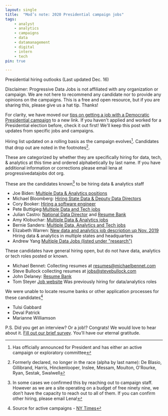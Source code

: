 ```yaml
---
layout: single
title:  "Mod’s note: 2020 Presidential campaign jobs"
tags: 
    - analyst
    - analytics
    - campaigns
    - data
    - datamanagement
    - digital
    - intern
    - tech
pin: true

---
```

Presidential hiring outlooks (Last updated Dec. 16) 

Disclaimer: Progressive Data Jobs is not affiliated with any organization or campaign. We are not here to recommend any candidate nor to provide any opinions on the campaigns. This is a free and open resource, but if you are sharing this, please give us a hat tip. Thanks!


For clarity, we have moved our [tips on getting a job with a Democratic Presidential campaign](https://www.progressivedatajobs.org/2019/07/15/gettingajobpres2020/) to a new link. If you haven't applied and worked for a Presidential election before, check it out first! We'll keep this post with updates from specific jobs and campaigns. 


Hiring list updated on a rolling basis as the campaign evolves[^1]. Candidates that drop out are noted in the footnotes[^4]. 


These are categorized by whether they are specifically hiring for data, tech, & analytics at this time and ordered alphabetically by last name. If you have additional information or corrections please email lena at progressivedatajobs dot org.


These are the candidates known[^2] to be hiring data & analytics staff 

* Joe Biden: [Multiple Data & Analytics positions](https://jobs.lever.co/joebiden)
* Michael Bloomberg: [Hiring State Data & Deputy Data Directors](https://boards.greenhouse.io/mikebloomberg2020)
* Cory Booker: [Hiring a software engineer](https://corybooker.com/Jobs/) 
* Pete Buttigieg:[Multiple Data and Tech jobs](https://jobs.lever.co/peteforamerica)
* Julian Castro: [National Data Director](https://recruiting.paylocity.com/Recruiting/Jobs/Details/153867) and [Resume Bank](https://action.julianforthefuture.com/page/s/join-team-julian)
* Amy Klobuchar: [Multiple Data & Analytics jobs]( https://amyklobuchar.com/jobs/) 
* Bernie Sanders: [Multiple Data, Analytics and Tech jobs](https://boards.greenhouse.io/bernie2020)
* Elizabeth Warren: [New data and analytics job description up Nov. 2019](https://boards.greenhouse.io/elizabethwarren?t=58ea02352) Hiring data & analytics in multiple states and headquarters 
* Andrew Yang  [Multiple Data Jobs (listed under "research")](https://jobs.lever.co/yang2020)


These candidates have general hiring open, but do not have data, analytics or tech roles posted or known. 

* Michael Bennet: Collecting resumes at resumes@michaelbennet.com
* Steve Bullock collecting resumes at jobs@stevebullock.com
* John Delaney: [Resume Bank](https://www.johndelaney.com/jobs/) 
* Tom Steyer [Job website](https://www.tomsteyer.com/careers/) Was previously hiring for data/analytics roles


We were unable to locate resume banks or other application processes for these candidates[^3]

* Tulsi Gabbard
* Deval Patrick
* Marianne Williamson


P.S. Did you get an interview? Or a job!? Congrats! We would love to hear about it. [Fill out our brief survey](https://docs.google.com/forms/d/e/1FAIpQLSdHzjmG1CiAPcHb_UPOHkewAP0wqG765bR5yOdhxabgKkSRhQ/viewform?usp=sf_link). You’ll have our eternal gratitude.


[^1]: Has officially announced for President and has either an active campaign or exploratory committee


[^2]: In some cases we confirmed this by reaching out to campaign staff. However as we are a site operating on a budget of free ninety nine, we don’t have the capacity to reach out to all of them. If you can confirm other hiring, please email Lena!

[^3]: Source for active campaigns - [NY Times](https://www.nytimes.com/interactive/2019/us/politics/2020-presidential-candidates.html)

[^4]: Formerly declared, no longer in the race (alpha by last name): De Blasio, Gillibrand, Harris, Hinckenlooper, Inslee, Messam, Moulton, O'Rourke, Ryan, Sestak, Swalwell

